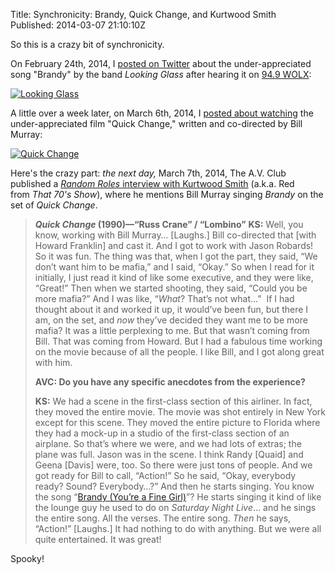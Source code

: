 Title: Synchronicity: Brandy, Quick Change, and Kurtwood Smith  
Published: 2014-03-07 21:10:10Z 
  
So this is a crazy bit of synchronicity.

On February 24th, 2014, I <a href="https://twitter.com/BradWestness/status/437950143946452993" target="_blank">posted on Twitter</a> about the under-appreciated song "Brandy" by the band <em>Looking Glass</em> after hearing it on <a href="http://www.wolx.com/" target="_blank">94.9 WOLX</a>:

[![Looking Glass][1]][2]

A little over a week later, on March 6th, 2014, I <a href="https://twitter.com/BradWestness/status/441701407809220608" target="_blank">posted about watching</a> the under-appreciated film "Quick Change," written and co-directed by Bill Murray:

[![Quick Change][3]][4]

Here's the crazy part: <em>the next day, </em>March 7th, 2014, The A.V. Club published a <a href="http://www.avclub.com/article/kurtwood-smith-talks-robocop-and-nude-scenes-then--201908" target="_blank"><em>Random Roles</em> interview with Kurtwood Smith</a> (a.k.a. Red from <em>That 70's Show</em>), where he mentions Bill Murray singing <em>Brandy</em> on the set of <em>Quick Change</em>.

> <b><i>Quick Change</i></b><b> (1990)—“Russ Crane” / “Lombino”</b>
> <b>KS:</b> Well, you know, working with Bill Murray… [Laughs.] Bill co-directed that [with Howard Franklin] and cast it. And I got to work with Jason Robards! So it was fun. The thing was that, when I got the part, they said, “We don’t want him to be mafia,” and I said, “Okay.” So when I read for it initially, I just read it kind of like some executive, and they were like, “Great!” Then when we started shooting, they said, “Could you be more mafia?” And I was like, “<i>What</i>? That’s not what…”  If I had thought about it and worked it up, it would’ve been fun, but there I am, on the set, and <i>now</i> they’ve decided they want me to be more mafia? It was a little perplexing to me. But that wasn’t coming from Bill. That was coming from Howard. But I had a fabulous time working on the movie because of all the people. I like Bill, and I got along great with him.
>
> <b>AVC: Do you have any specific anecdotes from the experience?</b>
>
> <b>KS:</b> We had a scene in the first-class section of this airliner. In fact, they moved the entire movie. The movie was shot entirely in New York except for this scene. They moved the entire picture to Florida where they had a mock-up in a studio of the first-class section of an airplane. So that’s where we were, and we had lots of extras; the plane was full. Jason was in the scene. I think Randy [Quaid] and Geena [Davis] were, too. So there were just tons of people. And we got ready for Bill to call, “Action!” So he said, “Okay, everybody ready? Sound? Everybody…?” And then he starts singing. You know the song “<a href="http://www.youtube.com/watch?v=N-tRXewCAmU">Brandy (You’re a Fine Girl)</a>”? He starts singing it kind of like the lounge guy he used to do on <i>Saturday Night Live</i>… and he sings the entire song. All the verses. The entire song. <i>Then</i> he says, “Action!” [Laughs.] It had nothing to do with anything. But we were all quite entertained. It was great!</blockquote>

Spooky!

  [1]: ../../content/images/looking_glass.png (Looking Glass)
  [2]: https://twitter.com/BradWestness/status/437950143946452993
  [3]: ../../content/images/quick_change.png (Quick Change)
  [4]: https://twitter.com/BradWestness/status/441701407809220608
